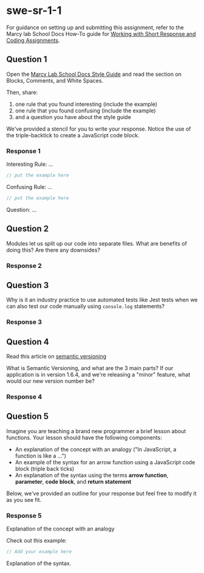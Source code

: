 # swe-sr-1-1

For guidance on setting up and submitting this assignment, refer to the Marcy lab School Docs How-To guide for [Working with Short Response and Coding Assignments](https://marcylabschool.gitbook.io/marcy-lab-school-docs/fullstack-curriculum/how-tos/working-with-assignments#what-is-a-swe-sr-assignment).

## Question 1

Open the [Marcy Lab School Docs Style Guide](https://marcylabschool.gitbook.io/marcy-lab-school-docs/fullstack-curriculum/cheatsheets/style-guide) and read the section on Blocks, Comments, and White Spaces.

Then, share:
1. one rule that you found interesting (include the example)
2. one rule that you found confusing (include the example)
3. and a question you have about the style guide

We've provided a stencil for you to write your response. Notice the use of the triple-backtick to create a JavaScript code block.

### Response 1

Interesting Rule: ...

```js
// put the example here
```

Confusing Rule: ...

```js
// put the example here
```

Question: ...

## Question 2

Modules let us split up our code into separate files. What are benefits of doing this? Are there any downsides?

### Response 2


## Question 3

Why is it an industry practice to use automated tests like Jest tests when we can also test our code manually using `console.log` statements?

### Response 3


## Question 4

Read this article on [semantic versioning](https://www.baeldung.com/cs/semantic-versioning)

What is Semantic Versioning, and what are the 3 main parts? If our application is in version 1.6.4, and we're releasing a "minor" feature, what would our new version number be?

### Response 4

## Question 5

Imagine you are teaching a brand new programmer a brief lesson about functions. Your lesson should have the following components:
* An explanation of the concept with an analogy ("In JavaScript, a function is like a ...")
* An example of the syntax for an arrow function using a JavaScript code block (triple back ticks)
* An explanation of the syntax using the terms **arrow function**, **parameter**, **code block**, and **return statement**

Below, we've provided an outline for your response but feel free to modify it as you see fit.

### Response 5

Explanation of the concept with an analogy

Check out this example:

```js
// Add your example here
```

Explanation of the syntax.